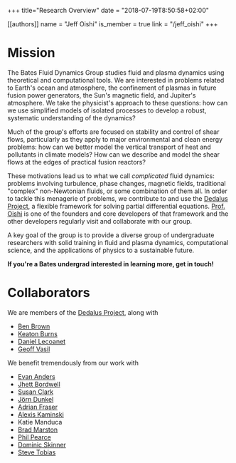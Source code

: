 +++ 
title="Research Overview" 
date = "2018-07-19T8:50:58+02:00" 

[[authors]] 
name = "Jeff Oishi" 
is_member = true 
link = "/jeff_oishi" 
+++

# Mission

The Bates Fluid Dynamics Group studies fluid and plasma dynamics using theoretical and computational tools. We are interested in problems related to Earth's ocean and atmosphere, the confinement of plasmas in future fusion power generators, the Sun's magnetic field, and Jupiter's atmosphere. We take the physicist's approach to these questions: how can we use simplified models of isolated processes to develop a robust, systematic understanding of the dynamics?

Much of the group's efforts are focused on stability and control of shear flows, particularly as they apply to major environmental and clean energy problems: how can we better model the vertical transport of heat and pollutants in climate models? How can we describe and model the shear flows at the edges of practical fusion reactors? 

These motivations lead us to what we call *complicated* fluid dynamics: problems involving turbulence, phase changes, magnetic fields, traditional "complex" non-Newtonian fluids, or some combination of them all. 
In order to tackle this menagerie of problems, we contribute to and use the [Dedalus Project](http://dedalus-project.org), a flexible framework for solving partial differential equations. 
[Prof. Oishi](jeff_oishi) is one of the founders and core developers of that framework and the other developers regularly visit and collaborate with our group.

A key goal of the group is to provide a diverse group of undergraduate researchers with solid training in fluid and plasma dynamics, computational science, and the applications of physics to a sustainable future. 

**If you're a Bates undergrad interested in learning more, get in touch!**

# Collaborators

We are members of the [Dedalus Project](http://dedalus-project.org), along with
* [Ben Brown](https://skiptek.com/)
* [Keaton Burns](http://keaton-burns.com/)
* [Daniel Lecoanet](https://www.mccormick.northwestern.edu/research-faculty/directory/profiles/lecoanet-daniel.html)
* [Geoff Vasil](https://www.sydney.edu.au/science/about/our-people/academic-staff/geoffrey-vasil.html)

We benefit tremendously from our work with

* [Evan Anders](https://evanhanders.bitbucket.io/)
* [Jhett Bordwell](https://www.colorado.edu/aps/jhett-bordwell)
* [Susan Clark](https://kipac.stanford.edu/people/susan-clark)
* [Jörn Dunkel](https://math.mit.edu/~dunkel/)
* [Adrian Fraser](https://afraser3.github.io/)
* [Alexis Kaminski](https://akkaminski.github.io/)
* Katie Manduca
* [Brad Marston](https://sites.brown.edu/bradmarston/)
* [Phil Pearce](https://www.ucl.ac.uk/~ucahppe/)
* [Dominic Skinner](https://dom-skinner.github.io/)
* [Steve Tobias](http://www1.maths.leeds.ac.uk/~smt/)


